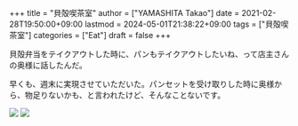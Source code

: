 +++
title = "貝殻喫茶室"
author = ["YAMASHITA Takao"]
date = 2021-02-28T19:50:00+09:00
lastmod = 2024-05-01T21:38:22+09:00
tags = ["貝殻喫茶室"]
categories = ["Eat"]
draft = false
+++

貝殻弁当をテイクアウトした時に、パンもテイクアウトしたいね、って店主さんの奥様に話したんだ。

早くも、週末に実現させていただいた。パンセットを受け取りした時に奥様から、物足りないかも、と言われたけど、そんなことないです。

![](kaigara-01.jpeg)
![](kaigara-02.jpeg)
